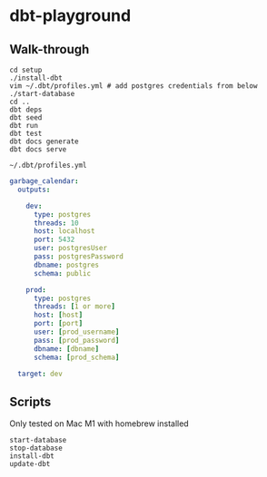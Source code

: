 # dbt-playground

## Walk-through

```
cd setup
./install-dbt
vim ~/.dbt/profiles.yml # add postgres credentials from below
./start-database
cd ..
dbt deps
dbt seed
dbt run
dbt test
dbt docs generate
dbt docs serve
```

`~/.dbt/profiles.yml`

```yaml
garbage_calendar:
  outputs:

    dev:
      type: postgres
      threads: 10
      host: localhost
      port: 5432
      user: postgresUser
      pass: postgresPassword
      dbname: postgres
      schema: public

    prod:
      type: postgres
      threads: [1 or more]
      host: [host]
      port: [port]
      user: [prod_username]
      pass: [prod_password]
      dbname: [dbname]
      schema: [prod_schema]

  target: dev
```

## Scripts

Only tested on Mac M1 with homebrew installed

```
start-database
stop-database
install-dbt
update-dbt
```